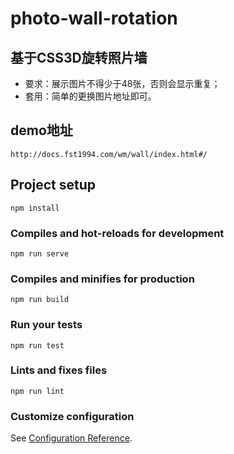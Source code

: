 # photo-wall-rotation

## 基于CSS3D旋转照片墙
+ 要求：展示图片不得少于48张，否则会显示重复；
+ 套用：简单的更换图片地址即可。
## demo地址
```
http://docs.fst1994.com/wm/wall/index.html#/
```
## Project setup
```
npm install
```

### Compiles and hot-reloads for development
```
npm run serve
```

### Compiles and minifies for production
```
npm run build
```

### Run your tests
```
npm run test
```

### Lints and fixes files
```
npm run lint
```

### Customize configuration
See [Configuration Reference](https://cli.vuejs.org/config/).
